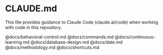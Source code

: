 # CLAUDE.md

This file provides guidance to Claude Code (claude.ai/code) when working with code in this repository.

@docs/behavioral-control.md
@docs/commands.md
@docs/continuous-learning.md
@docs/database-design.md
@docs/date.md
@docs/methodology.md
@docs/shortcuts.md